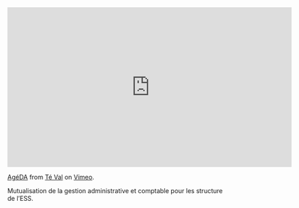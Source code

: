 <iframe src="https://player.vimeo.com/video/73865978" width="640" height="360" frameborder="0" webkitallowfullscreen mozallowfullscreen allowfullscreen></iframe>
<p><a href="https://vimeo.com/73865978">Ag&eacute;DA</a> from <a href="https://vimeo.com/user19540477">T&eacute; Val</a> on <a href="https://vimeo.com">Vimeo</a>.</p>

Mutualisation de la gestion administrative et comptable pour les structure de l’ESS.